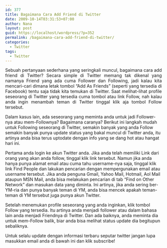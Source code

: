 ```yaml
---
id: 377
title: Bagaimana Cara Add Friend di Twitter
date: 2009-10-14T03:31:53+07:00
author: Nana
layout: post
guid: https://localhost/wordpress/?p=352
permalink: /bagaimana-cara-add-friend-di-twitter/
categories:
  - Twitter
tags:
  - Twitter
---
```

<p style="text-align: justify;">
  Sebuah pertanyaan sederhana yang seringkali muncul, bagaimana cara add friend di Twitter? Secara simple di Twitter memang tak dikenal yang namanya Friend yang ada cuma Follower dan Following, jadi kalau kita mencari-cari dimana letak tombol “Add As Friends” (seperti yang tersedia di Facebook) tentu saja tidak kita temukan di Twitter. Saat melihat-lihat profile seseorang di Twitter yang tersedia cuma tombol atau link Follow, nah kalau anda ingin menambah teman di Twitter tinggal klik aja tombol Follow tersebut.
</p>

Dalam kasus lain, ada seseorang yang meminta anda untuk jadi Follower-nya atau mem-Follownya? Bagaimana caranya? Berikut ini langkah mudah untuk Following seseorang di Twitter, semakin banyak yang anda Follow semakin banyak punya update status yang bakal muncul di Twitter anda, itu artinya anda bisa terus uptodate dengan info yang se dang hot atau hangat hari ini.

Pertama anda login ke akun Twitter anda. Jika anda telah memiliki Link dari orang yang akan anda follow, tinggal klik link tersebut. Namun jika anda hanya punya alamat email atau cuma tahu username-nya saja, tinggal klik link Find People dan lakukan pencarian dengan mempergunakan email atau username tersebut. Jika anda penguna Gmail, Yahoo Mail, Hotmail, Aol Mail ataupun MSN Mail, anda bisa melakukan pencarian di tab “Find on Other Network” dan masukan data yang diminta. Ini artinya, jika anda sering ber-YM-ria dan punya banyak teman di YM, anda bisa mencek apakah teman-teman di YM tersebut juga punya akun Twitter.

Setelah menemukan profile seseorang yang anda inginkan, klik tombol Follow yang tersedia. Itu artinya anda menjadi follower atau dalam bahasa lain anda menjadi Friendnya di Twitter. Dan ada baiknya, anda meminta dia untuk mem-Follow balik, biar anda bisa melihat status update dia begitupun sebaliknya.

Untuk selalu update dengan informasi terbaru seputar twitter jangan lupa masukkan email anda di bawah ini dan klik subscribe!